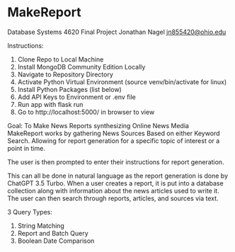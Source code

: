 # MakeReport
Database Systems 4620 Final Project
Jonathan Nagel jn855420@ohio.edu

Instructions:
1. Clone Repo to Local Machine
2. Install MongoDB Community Edition Locally
3. Navigate to Repository Directory
4. Activate Python Virtual Environment (source venv/bin/activate for linux)
5. Install Python Packages (list below)
6. Add API Keys to Environment or .env file
7. Run app with flask run
8. Go to http://localhost:5000/ in browser to view

Goal: To Make News Reports synthesizing Online News Media  
MakeReport works by gathering News Sources Based on either Keyword Search. Allowing for report generation for a specific topic of interest or a point in time.


The user is then prompted to enter their instructions for report generation.

This can all be done in natural language as the report generation is done by ChatGPT 3.5 Turbo. When a user creates a report, it is put into a database collection along with information about the news articles used to write it. The user can then search through reports, articles, and sources via text.



3 Query Types:
1. String Matching
2. Report and Batch Query
3. Boolean Date Comparison

